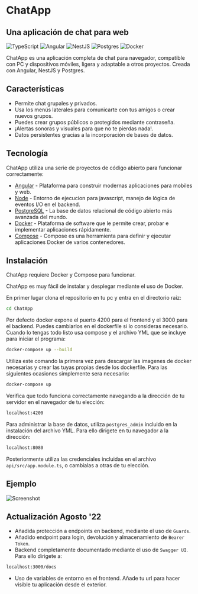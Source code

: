 # ChatApp

## Una aplicación de chat para web
![TypeScript](https://img.shields.io/badge/typescript-%23007ACC.svg?style=for-the-badge&logo=typescript&logoColor=white) ![Angular](https://img.shields.io/badge/angular-%23DD0031.svg?style=for-the-badge&logo=angular&logoColor=white) ![NestJS](https://img.shields.io/badge/nestjs-%23E0234E.svg?style=for-the-badge&logo=nestjs&logoColor=white) ![Postgres](https://img.shields.io/badge/postgres-%23316192.svg?style=for-the-badge&logo=postgresql&logoColor=white) ![Docker](https://img.shields.io/badge/docker-%230db7ed.svg?style=for-the-badge&logo=docker&logoColor=white)

ChatApp es una aplicación completa de chat para navegador, compatible con PC y dispositivos móviles, ligera y adaptable a otros proyectos.
Creada con Angular, NestJS y Postgres.

## Características

- Permite chat grupales y privados.
- Usa los menús laterales para comunicarte con tus amigos o crear nuevos grupos.
- Puedes crear grupos públicos o protegidos mediante contraseña.
- ¡Alertas sonoras y visuales para que no te pierdas nada!.
- Datos persistentes gracias a la incorporación de bases de datos.

## Tecnología

ChatApp utiliza una serie de proyectos de código abierto para funcionar correctamente:
- [Angular](https://angular.io/) - Plataforma para construir modernas aplicaciones para mobiles y web.
- [Node](https://nodejs.org/es/) - Entorno de ejecucion para javascript, manejo de lógica de eventos I/O en el backend.
- [PostgreSQL](https://www.postgresql.org/) - La base de datos relacional de código abierto más avanzada del mundo.
- [Docker](https://www.docker.com/) - Plataforma de software que le permite crear, probar e implementar aplicaciones rápidamente.
- [Compose](https://docs.docker.com/compose/) - Compose es una herramienta para definir y ejecutar aplicaciones Docker de varios contenedores.

## Instalación
ChatApp requiere Docker y Compose para funcionar.

ChatApp es muy fácil de instalar y desplegar mediante el uso de Docker.

En primer lugar clona el repositorio en tu pc y entra en el directorio raiz:

```sh
cd ChatApp
```

Por defecto docker expone el puerto 4200 para el frontend y el 3000 para el backend. Puedes cambiarlos
en el dockerfile si lo consideras necesario. Cuando lo tengas todo listo usa compose y el archivo YML
que se incluye para iniciar el programa:

```sh
docker-compose up --build
```

Utiliza este comando la primera vez para descargar las imagenes de docker necesarias y crear las tuyas
propias desde los dockerfile. Para las siguientes ocasiones simplemente sera necesario:

```sh
docker-compose up
```

Verifica que todo funciona correctamente navegando a la dirección de tu servidor en el navegador de tu elección:

```sh
localhost:4200
```

Para administrar la base de datos, utiliza `postgres_admin` incluido en la instalación del archivo YML. Para ello 
dirigete en tu navegador a la dirección:

```sh
localhost:8080
```

Posteriormente utiliza las credenciales incluidas en el archivo `api/src/app.module.ts`, o cambialas a otras de tu
elección.

## Ejemplo

![Screenshot](https://user-images.githubusercontent.com/57690316/182557009-331a5c20-7ba1-4d9a-8a48-26d8c30077ca.png)

## Actualización Agosto '22

- Añadida protección a endpoints en backend, mediante el uso de `Guards`.
- Añadido endpoint para login, devolución y almacenamiento de `Bearer Token`.
- Backend completamente documentado mediante el uso de `Swagger UI`. Para ello dirigete a:
```sh
localhost:3000/docs
```
- Uso de variables de entorno en el frontend. Añade tu url para hacer visible tu aplicación desde el exterior.
